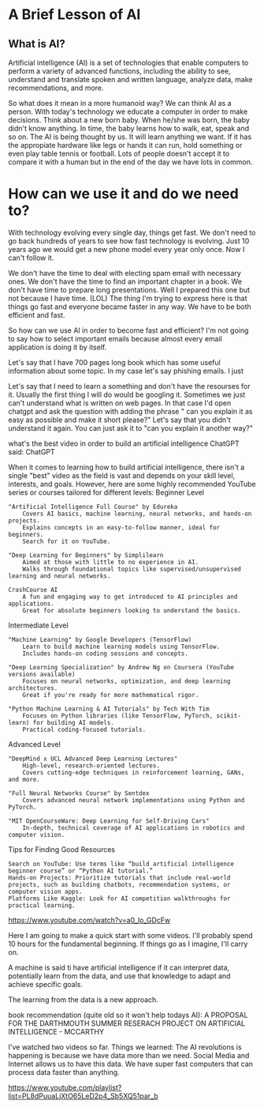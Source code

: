 # A Brief Lesson of AI

## What is AI?

Artificial intelligence (AI) is a set of technologies that enable computers to perform a variety of advanced functions, including the ability to see, understand and translate spoken and written language, analyze data, make recommendations, and more. 

So what does it mean in a more humanoid way?
We can think AI as a person. With today's technology we educate a computer in order to make decisions.
Think about a new born baby. When he/she was born, the baby didn't know anything. In time, the baby learns how to walk, eat, speak and so on.
The AI is being thought by us. It will learn anything we want. If it has the appropiate hardware like legs or hands it can run, hold something or even play table tennis or football.
Lots of people doesn't accept it to compare it with a human but in the end of the day we have lots in common.

# How can we use it and do we need to?

With technology evolving every single day, things get fast.
We don't need to go back hundreds of years to see how fast technology is evolving. Just 10 years ago we would get a new phone model every year only once. Now I can't follow it. 

We don't have the time to deal with electing spam email with necessary ones. 
We don't have the time to find an important chapter in a book.
We don't have time to prepare long presentations. Well I prepared this one but not because I have time. (LOL)
The thing I'm trying to express here is that things go fast and everyone became faster in any way. 
We have to be both efficient and fast.

So how can we use AI in order to become fast and efficient?
I'm not going to say how to select important emails because almost every email application is doing it by itself.

Let's say that I have 700 pages long book which has some useful information about some topic. In my case let's say phishing emails. I just 

Let's say that I need to learn a something and don't have the resourses for it. Usually the first thing I will do would be googling it. Sometimes we just can't understand what is written on web pages. In that case I'd open chatgpt and ask the question with adding the phrase " can you explain it as easy as possible and make it short please?"
Let's say that you didn't understand it again. You can just ask it to "can you explain it another way?"




what's the best video in order to build an artificial intelligence
ChatGPT said:
ChatGPT

When it comes to learning how to build artificial intelligence, there isn't a single "best" video as the field is vast and depends on your skill level, interests, and goals. However, here are some highly recommended YouTube series or courses tailored for different levels:
Beginner Level

    "Artificial Intelligence Full Course" by Edureka
        Covers AI basics, machine learning, neural networks, and hands-on projects.
        Explains concepts in an easy-to-follow manner, ideal for beginners.
        Search for it on YouTube.

    "Deep Learning for Beginners" by Simplilearn
        Aimed at those with little to no experience in AI.
        Walks through foundational topics like supervised/unsupervised learning and neural networks.

    CrashCourse AI
        A fun and engaging way to get introduced to AI principles and applications.
        Great for absolute beginners looking to understand the basics.

Intermediate Level

    "Machine Learning" by Google Developers (TensorFlow)
        Learn to build machine learning models using TensorFlow.
        Includes hands-on coding sessions and concepts.

    "Deep Learning Specialization" by Andrew Ng on Coursera (YouTube versions available)
        Focuses on neural networks, optimization, and deep learning architectures.
        Great if you're ready for more mathematical rigor.

    "Python Machine Learning & AI Tutorials" by Tech With Tim
        Focuses on Python libraries (like TensorFlow, PyTorch, scikit-learn) for building AI models.
        Practical coding-focused tutorials.

Advanced Level

    "DeepMind x UCL Advanced Deep Learning Lectures"
        High-level, research-oriented lectures.
        Covers cutting-edge techniques in reinforcement learning, GANs, and more.

    "Full Neural Networks Course" by Sentdex
        Covers advanced neural network implementations using Python and PyTorch.

    "MIT OpenCourseWare: Deep Learning for Self-Driving Cars"
        In-depth, technical coverage of AI applications in robotics and computer vision.

Tips for Finding Good Resources

    Search on YouTube: Use terms like “build artificial intelligence beginner course” or “Python AI tutorial.”
    Hands-on Projects: Prioritize tutorials that include real-world projects, such as building chatbots, recommendation systems, or computer vision apps.
    Platforms Like Kaggle: Look for AI competition walkthroughs for practical learning.



https://www.youtube.com/watch?v=a0_lo_GDcFw

Here I am going to make a quick start with some videos. I'll probably spend 10 hours for the fundamental beginning. If things go as I imagine, I'll carry on.

A machine is said ti have artificial intelligence if it can interpret data, potentially learn from the data, and use that knowledge to adapt and achieve specific goals.

The learning from the data is a new approach.

book recommendation (quite old so it won't help todays AI): A PROPOSAL FOR THE DARTHMOUTH SUMMER RESERACH PROJECT ON ARTIFICIAL INTELLIGENCE - MCCARTHY

I've watched two videos so far.
Things we learned: The AI revolutions is happening is because we have data more than we need. Social Media and Internet allows us to have this data. We have super fast computers that can process data faster than anything.


https://www.youtube.com/playlist?list=PL8dPuuaLjXtO65LeD2p4_Sb5XQ51par_b